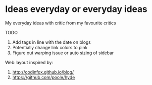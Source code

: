 # Ideas everyday or everyday ideas

My everyday ideas with critic from my favourite critics 


TODO
1. Add tags in line with the date on blogs
2. Potentially change link colors to pink
3. Figure out warping issue or auto sizing of sidebar





Web layout inspired by:
1. http://codinfox.github.io/blog/
2. https://github.com/poole/hyde

